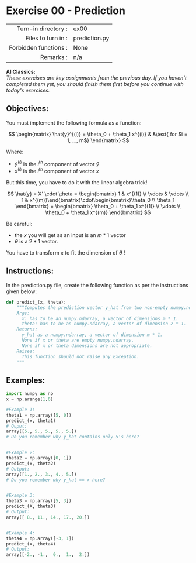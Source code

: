 # Exercise 00 - Prediction

|                         |                    |
| -----------------------:| ------------------ |
|   Turn-in directory :   |  ex00              |
|   Files to turn in :    |  prediction.py     |
|   Forbidden functions : |  None              |
|   Remarks :             |  n/a               |

**AI Classics:**   
*These exercises are key assignments from the previous day. If you haven't completed them yet, you should finish them first before you continue with today's exercises.*

## Objectives:
You must implement the following formula as a function:  

$$
\begin{matrix}
\hat{y}^{(i)} = \theta_0 + \theta_1 x^{(i)} & &\text{ for $i = 1, ..., m$}
\end{matrix}
$$  
  
Where:
- $\hat{y}^{(i)}$ is the $i^{th}$ component of vector $\hat{y}$
- $x^{(i)}$ is the $i^{th}$ component of vector $x$ 

But this time, you have to do it with the linear algebra trick!  

$$
\hat{y} = X' \cdot \theta = \begin{bmatrix} 1 & x^{(1)} \\ \vdots & \vdots \\ 1 & x^{(m)}\end{bmatrix}\cdot\begin{bmatrix}\theta_0 \\ \theta_1 \end{bmatrix} = \begin{bmatrix} \theta_0 + \theta_1 x^{(1)} \\ \vdots \\ \theta_0 + \theta_1 x^{(m)} \end{bmatrix}
$$


Be careful: 
- the $x$ you will get as an input is an $m * 1$ vector
- $\theta$ is a $2 * 1$ vector. 

You have to transform $x$ to fit the dimension of $\theta$ !

## Instructions:
In the prediction.py file, create the following function as per the instructions given below:
```python
def predict_(x, theta):
    """Computes the prediction vector y_hat from two non-empty numpy.ndarray.
    Args:
      x: has to be an numpy.ndarray, a vector of dimensions m * 1.
      theta: has to be an numpy.ndarray, a vector of dimension 2 * 1.
    Returns:
      y_hat as a numpy.ndarray, a vector of dimension m * 1.
      None if x or theta are empty numpy.ndarray.
      None if x or theta dimensions are not appropriate.
    Raises:
      This function should not raise any Exception.
    """
```

## Examples:

```python
import numpy as np
x = np.arange(1,6)

#Example 1:
theta1 = np.array([5, 0])
predict_(x, theta1)
# Ouput:
array([5., 5., 5., 5., 5.])
# Do you remember why y_hat contains only 5's here?  


#Example 2:
theta2 = np.array([0, 1])
predict_(x, theta2)
# Output:
array([1., 2., 3., 4., 5.])
# Do you remember why y_hat == x here?  


#Example 3:
theta3 = np.array([5, 3])
predict_(X, theta3)
# Output:
array([ 8., 11., 14., 17., 20.])


#Example 4:
theta4 = np.array([-3, 1])
predict_(x, theta4)
# Output:
array([-2., -1.,  0.,  1.,  2.])
```
